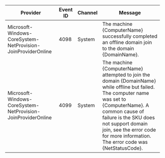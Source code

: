 Provider                                                      |  Event ID  |  Channel  |  Message
--------------------------------------------------------------|------------|-----------|---------------------------------------------------------------------------------------------------------------------------------------------------------------------------------------------------------------------------------------------------------------------------------------------
Microsoft-Windows-CoreSystem-NetProvision-JoinProviderOnline  |  4098      |  System   |  The machine {ComputerName} successfully completed an offline domain join to the domain {DomainName}.
Microsoft-Windows-CoreSystem-NetProvision-JoinProviderOnline  |  4099      |  System   |  The machine {ComputerName} attempted to join the domain {DomainName} while offline but failed. The computer name was set to {ComputerName}. A common cause of failure is the SKU does not support domain join, see the error code for more information. The error code was {NetStatusCode}.